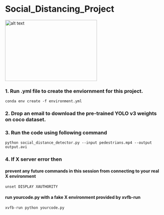 # Social_Distancing_Project
<img src="https://github.com/RituYadav92/Social_Distancing_Project/Output_Demo1.gif" alt="alt text" width="300" height="200">

### 1. Run .yml file to create the enviornment for this project.
```conda env create -f environment.yml```
### 2. Drop an email to download the pre-trained YOLO v3 weights on coco dataset.
### 3. Run the code using following command
```python social_distance_detector.py --input pedestrians.mp4 --output output.avi```

### 4. If X server error then 

#### prevent any future commands in this session from connecting to your real X environment
```unset DISPLAY XAUTHORITY```

#### run yourcode.py with a fake X environment provided by xvfb-run
```xvfb-run python yourcode.py```
